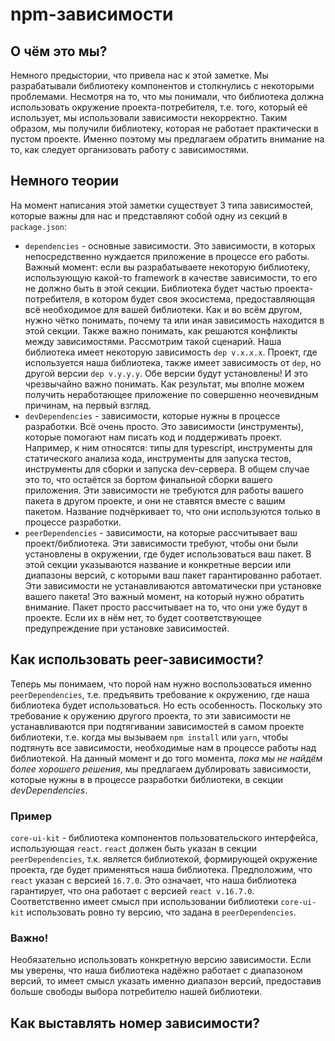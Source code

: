 # npm-зависимости

## О чём это мы?

Немного предыстории, что привела нас к этой заметке. Мы разрабатывали библиотеку компонентов и
столкнулись с некоторыми проблемами. Несмотря на то, что мы понимали, что библиотека должна
использовать окружение проекта-потребителя, т.е. того, который её использует, мы использовали
зависимости некорректно. Таким образом, мы получили библиотеку, которая не работает практически
в пустом проекте. Именно поэтому мы предлагаем обратить внимание на то, как следует организовать
работу с зависимостями.

## Немного теории

На момент написания этой заметки существует 3 типа зависимостей, которые важны для нас и
представляют собой одну из секций в `package.json`:

* `dependencies` - основные зависимости. Это зависимости, в которых непосредственно нуждается
приложение в процессе его работы. Важный момент: если вы разрабатываете некоторую библиотеку,
использующую какой-то framework в качестве зависимости, то его не должно быть в этой секции.
Библиотека будет частью проекта-потребителя, в котором будет своя экосистема, предоставляющая
всё необходимое для вашей библиотеки. Как и во всём другом, нужно чётко понимать, почему
та или иная зависимость находится в этой секции. Также важно понимать, как решаются конфликты
между зависимостями. Рассмотрим такой сценарий. Наша библиотека имеет некоторую зависимость 
`dep v.x.x.x`. Проект, где используется наша библиотека, также имеет зависимость от `dep`, но
другой версии `dep v.y.y.y`. Обе версии будут установлены! И это чрезвычайно важно понимать.
Как результат, мы вполне можем получить неработающее приложение по совершенно неочевидным
причинам, на первый взгляд.
* `devDependencies` - зависимости, которые нужны в процессе разработки. Всё очень просто.
Это зависимости (инструменты), которые помогают нам писать код и поддерживать проект.
Например, к ним относятся: типы для typescript, инструменты для статического анализа кода,
инструменты для запуска тестов, инструменты для сборки и запуска dev-сервера. В общем случае
это то, что остаётся за бортом финальной сборки вашего приложения. Эти зависимости не требуются
для работы вашего пакета в другом проекте, и они не ставятся вместе с вашим пакетом. Название
подчёркивает то, что они используются только в процессе разработки.
* `peerDependencies` - зависимости, на которые рассчитывает ваш проект/библиотека. Эти зависимости
требуют, чтобы они были установлены в окружении, где будет использоваться ваш пакет. В этой секции
указываются название и конкретные версии или диапазоны версий, с которыми ваш пакет гарантированно
работает. Эти зависимости не устанавливаются автоматически при установке вашего пакета! Это важный
момент, на который нужно обратить внимание. Пакет просто рассчитывает на то, что они уже будут в
проекте. Если их в нём нет, то будет соответствующее предупреждение при установке зависимостей.

## Как использовать peer-зависимости?

Теперь мы понимаем, что порой нам нужно воспользоваться именно `peerDependencies`, т.е. предъявить
требование к окружению, где наша библиотека будет использоваться. Но есть особенность. Поскольку
это требование к оружению другого проекта, то эти зависимости не устанавливаются при подтягивании
зависимостей в самом проекте библиотеки, т.е. когда мы вызываем `npm install` или `yarn`, чтобы
подтянуть все зависимости, необходимые нам в процессе работы над библиотекой. На данный момент и
до того момента, *пока мы не найдём более хорошего решения*, мы предлагаем дублировать зависимости, 
которые нужны в в процессе разработки библиотеки, в секции *devDependencies*.

### Пример

`core-ui-kit` - библиотека компонентов пользовательского интерфейса, использующая `react`.
`react` должен быть указан в секции `peerDependencies`, т.к. является библиотекой, формирующей
окружение проекта, где будет применяться наша библиотека. Предположим, что `react` указан с версией
`16.7.0`. Это означает, что наша библиотека гарантирует, что она работает с версией `react v.16.7.0`.
Соответственно имеет смысл при использовании библиотеки `core-ui-kit` использовать ровно ту версию,
что задана в `peerDependencies`.

### Важно!

Необязательно использовать конкретную версию зависимости. Если мы уверены, что наша библиотека
надёжно работает с диапазоном версий, то имеет смысл указать именно диапазон версий, предоставив
больше свободы выбора потребителю нашей библиотеки.

## Как выставлять номер зависимости?